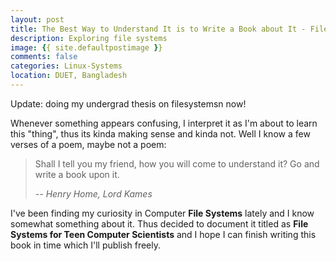 ```yaml
---
layout: post
title: The Best Way to Understand It is to Write a Book about It - File Systems 
description: Exploring file systems
image: {{ site.defaultpostimage }}
comments: false
categories: Linux-Systems
location: DUET, Bangladesh
---
```


Update: doing my undergrad thesis on filesystemsn now!

Whenever something appears confusing, I interpret it as I'm about to learn this "thing", thus its kinda making sense and kinda not. Well I know a few verses of a poem, maybe not a poem:

> Shall I tell you my friend, how you will come to understand it?
> Go and write a book upon it.
>
> <cite> -- Henry Home, Lord Kames</cite> 

I've been finding my curiosity in Computer **File Systems** lately and I know somewhat something about it. Thus decided to document it titled as **File Systems for Teen Computer Scientists** and I hope I can finish writing this book in time which I'll publish freely. 

